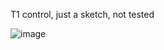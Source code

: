 
T1 control, just a sketch, not tested

![image](https://github.com/user-attachments/assets/e0af3f23-2c3f-46a4-86c8-9b84d7d156de)

